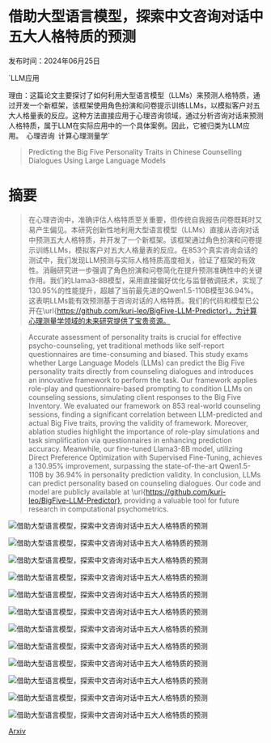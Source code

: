 # 借助大型语言模型，探索中文咨询对话中五大人格特质的预测

发布时间：2024年06月25日

`LLM应用

理由：这篇论文主要探讨了如何利用大型语言模型（LLMs）来预测人格特质，通过开发一个新框架，该框架使用角色扮演和问卷提示训练LLMs，以模拟客户对五大人格量表的反应。这种方法直接应用于心理咨询领域，通过分析咨询对话来预测人格特质，属于LLM在实际应用中的一个具体案例。因此，它被归类为LLM应用。` `心理咨询` `计算心理测量学`

> Predicting the Big Five Personality Traits in Chinese Counselling Dialogues Using Large Language Models

# 摘要

> 在心理咨询中，准确评估人格特质至关重要，但传统自我报告问卷既耗时又易产生偏见。本研究创新性地利用大型语言模型（LLMs）直接从咨询对话中预测五大人格特质，并开发了一个新框架。该框架通过角色扮演和问卷提示训练LLMs，模拟客户对五大人格量表的反应。在853个真实咨询会话的测试中，我们发现LLM预测与实际人格特质高度相关，验证了框架的有效性。消融研究进一步强调了角色扮演和问卷简化在提升预测准确性中的关键作用。我们的Llama3-8B模型，采用直接偏好优化与监督微调技术，实现了130.95%的性能提升，超越了当前最先进的Qwen1.5-110B模型36.94%。这表明LLMs能有效预测基于咨询对话的人格特质。我们的代码和模型已公开在\url{https://github.com/kuri-leo/BigFive-LLM-Predictor}，为计算心理测量学领域的未来研究提供了宝贵资源。

> Accurate assessment of personality traits is crucial for effective psycho-counseling, yet traditional methods like self-report questionnaires are time-consuming and biased. This study exams whether Large Language Models (LLMs) can predict the Big Five personality traits directly from counseling dialogues and introduces an innovative framework to perform the task. Our framework applies role-play and questionnaire-based prompting to condition LLMs on counseling sessions, simulating client responses to the Big Five Inventory. We evaluated our framework on 853 real-world counseling sessions, finding a significant correlation between LLM-predicted and actual Big Five traits, proving the validity of framework. Moreover, ablation studies highlight the importance of role-play simulations and task simplification via questionnaires in enhancing prediction accuracy. Meanwhile, our fine-tuned Llama3-8B model, utilizing Direct Preference Optimization with Supervised Fine-Tuning, achieves a 130.95\% improvement, surpassing the state-of-the-art Qwen1.5-110B by 36.94\% in personality prediction validity. In conclusion, LLMs can predict personality based on counseling dialogues. Our code and model are publicly available at \url{https://github.com/kuri-leo/BigFive-LLM-Predictor}, providing a valuable tool for future research in computational psychometrics.

![借助大型语言模型，探索中文咨询对话中五大人格特质的预测](../../../paper_images/2406.17287/x1.png)

![借助大型语言模型，探索中文咨询对话中五大人格特质的预测](../../../paper_images/2406.17287/granularity.png)

![借助大型语言模型，探索中文咨询对话中五大人格特质的预测](../../../paper_images/2406.17287/correlation_model_size_plot.png)

![借助大型语言模型，探索中文咨询对话中五大人格特质的预测](../../../paper_images/2406.17287/mae_analysis_qwen.png)

![借助大型语言模型，探索中文咨询对话中五大人格特质的预测](../../../paper_images/2406.17287/mae_analysis_ours.png)

![借助大型语言模型，探索中文咨询对话中五大人格特质的预测](../../../paper_images/2406.17287/reward.png)

![借助大型语言模型，探索中文咨询对话中五大人格特质的预测](../../../paper_images/2406.17287/x2.png)

![借助大型语言模型，探索中文咨询对话中五大人格特质的预测](../../../paper_images/2406.17287/x3.png)

![借助大型语言模型，探索中文咨询对话中五大人格特质的预测](../../../paper_images/2406.17287/x4.png)

![借助大型语言模型，探索中文咨询对话中五大人格特质的预测](../../../paper_images/2406.17287/x5.png)

![借助大型语言模型，探索中文咨询对话中五大人格特质的预测](../../../paper_images/2406.17287/x6.png)

![借助大型语言模型，探索中文咨询对话中五大人格特质的预测](../../../paper_images/2406.17287/x7.png)

[Arxiv](https://arxiv.org/abs/2406.17287)